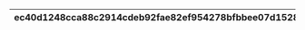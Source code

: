 |ec40d1248cca88c2914cdeb92fae82ef954278bfbbee07d1528d127c3632a4e3|8e97f6da13ef20510fef9f9654dd56657b5a053e172857a54df33b3fe64a0cba|bf27f30af8efa2d78c0b308f2880ca4cc86243dfa2f70e559cad1530a0db1bba|4f175f5e424f6e6413c1a2127b24fc0b7214a8b2cee28116ebf920d5d03443ef|aa6e6a377f8f57a379f518dffb64de2339dac8cbed5e04aa3844872e3514c16b|7283757b64c62d41cba17eff3da0e707b39edda8585ee0efe6f4b853a0f5c4ab|4c82c09931a80e6a256880e4787723c21e51a6174f9cc71c2433593bcff8a208|824ff9db219af600a9058db32048af602c8c92cbae42c2a1394217a23e2b394c|bf01cc652f8dda8e0bc81893cbaa954467aeb1fa03c6f6d03deec4ab116b7f3d|3b3c5de3c4afc8aacd223dd01367710e704535dc57eccacc8dd9011e1dfcae3d|7ae82b6edeaa463b973b2a9c8ac0f9f75da4bc7b12e4b00ba240b1ea3ed172a3|
| --- | --- | --- | --- | --- | --- | --- | --- | --- | --- | --- |